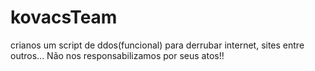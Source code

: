 # kovacsTeam
crianos um script de ddos(funcional) para derrubar internet, sites entre outros... Não nos responsabilizamos por seus atos!!
